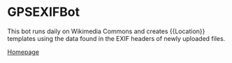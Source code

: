 GPSEXIFBot
====

This bot runs daily on Wikimedia Commons and creates {{Location}} templates using the data found in the EXIF headers of newly uploaded files.

[Homepage](https://commons.wikimedia.org/wiki/User:DschwenBot)
